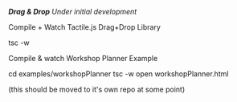 ***Drag & Drop***
*Under initial development*


Compile + Watch Tactile.js Drag+Drop Library

tsc -w


Compile & watch Workshop Planner Example

cd examples/workshopPlanner
tsc -w
open workshopPlanner.html

(this should be moved to it's own repo at some point)
